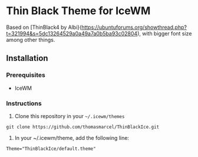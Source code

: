 # Thin Black Theme for IceWM

Based on [ThinBlack4 by Albi}(https://ubuntuforums.org/showthread.php?t=321994&s=5dc13264529a0a49a7a0b5ba93c02804), with bigger font size among other things.  

## Installation

### Prerequisites

- IceWM  

### Instructions

1. Clone this repository in your `~/.icewm/themes`  
  ```shell
  git clone https://github.com/thomasmarcel/ThinBlackIce.git
  ```
1. In your ~/.icewm/theme, add the following line:  
  ```shell
  Theme="ThinBlackIce/default.theme"

  ```

